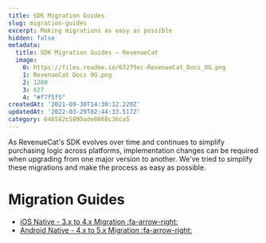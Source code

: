 ```yaml
---
title: SDK Migration Guides
slug: migration-guides
excerpt: Making migrations as easy as possible
hidden: false
metadata:
  title: SDK Migration Guides – RevenueCat
  image:
    0: https://files.readme.io/67279ec-RevenueCat_Docs_OG.png
    1: RevenueCat Docs OG.png
    2: 1200
    3: 627
    4: "#f7f5f5"
createdAt: '2021-09-30T14:30:12.220Z'
updatedAt: '2022-03-29T02:44:33.517Z'
category: 646582c5895ade0068c36ca5
---
```

As RevenueCat's SDK evolves over time and continues to simplify purchasing logic across platforms, implementation changes can be required when upgrading from one major version to another. We've tried to simplify these migrations and make the process as easy as possible.

# Migration Guides
- [iOS Native - 3.x to 4.x Migration :fa-arrow-right:](doc:ios-native-3x-to-4x-migration)
- [Android Native - 4.x to 5.x Migration :fa-arrow-right:](doc:android-native-4x-to-5x-migration)